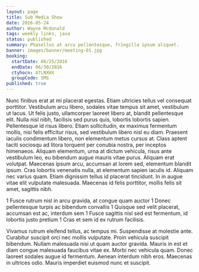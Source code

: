 ```yaml
---
layout: page
title: Sub Media Show
date: 2016-05-24
author: Wayne Mcdonald
tags: weekly links, java
status: published
summary: Phasellus at arcu pellentesque, fringilla ipsum aliquet.
banner: images/banner/meeting-01.jpg
booking:
  startDate: 06/25/2016
  endDate: 06/30/2016
  ctyhocn: ATLNXHX
  groupCode: SMS
published: true
---
```

Nunc finibus erat at mi placerat egestas. Etiam ultricies tellus vel consequat porttitor. Vestibulum arcu libero, sodales vitae tempus sit amet, vestibulum ut lacus. Ut felis justo, ullamcorper laoreet libero at, blandit pellentesque elit. Nulla nisl nibh, facilisis sed purus quis, lobortis lobortis sapien. Pellentesque id risus libero. Etiam sollicitudin, ex maximus fermentum mollis, nisi felis efficitur risus, sed vestibulum libero nisl eu diam. Praesent iaculis condimentum libero, non elementum metus cursus at.
Class aptent taciti sociosqu ad litora torquent per conubia nostra, per inceptos himenaeos. Aliquam elementum, urna at dictum vehicula, risus ante vestibulum leo, eu bibendum augue mauris vitae purus. Aliquam erat volutpat. Maecenas ipsum arcu, accumsan at lorem sed, elementum blandit ipsum. Cras lobortis venenatis nulla, at elementum sapien iaculis id. Aliquam nec varius quam. Etiam dignissim tellus id placerat tincidunt. In in augue vitae elit vulputate malesuada. Maecenas id felis porttitor, mollis felis sit amet, sagittis nibh.

1 Fusce rutrum nisl in arcu gravida, at congue quam auctor
1 Donec pellentesque turpis ac bibendum convallis
1 Quisque sed velit placerat, accumsan est ac, interdum sem
1 Fusce sagittis nisl sed est fermentum, id lobortis justo pretium
1 Cras et sem id ex rutrum facilisis.

Vivamus rutrum eleifend tellus, ac tempus mi. Suspendisse at molestie ante. Curabitur suscipit orci nec mollis vulputate. Proin vehicula suscipit bibendum. Nullam malesuada nisi ut quam auctor gravida. Mauris in est et diam congue malesuada faucibus vitae ex. Morbi nec vehicula quam. Donec laoreet sodales augue id fermentum. Aenean interdum nibh eros. Maecenas in ultrices odio. Mauris imperdiet euismod nunc et suscipit.
